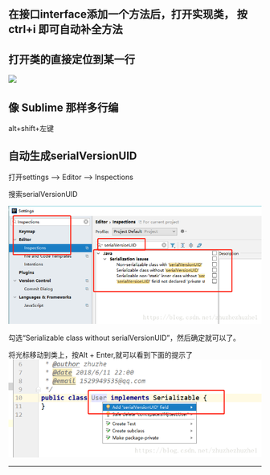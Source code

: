 
## 在接口interface添加一个方法后，打开实现类， 按ctrl+i 即可自动补全方法

## 打开类的直接定位到某一行

![](md-2.png)

## 像 Sublime 那样多行编

alt+shift+左键

## 自动生成serialVersionUID

打开settings  --> Editor --> Inspections

搜索serialVersionUID

![](2019-12-24-22-23-56.png)

勾选“Serializable class without serialVersionUID”，然后确定就可以了。

将光标移动到类上，按Alt + Enter,就可以看到下面的提示了
![](2019-12-24-22-24-53.png)






---